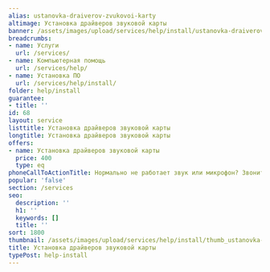 ```yaml
---
alias: ustanovka-draiverov-zvukovoi-karty
altimage: Установка драйверов звуковой карты
banner: /assets/images/upload/services/help/install/ustanovka-draiverov-zvukovoi-karty.jpg
breadcrumbs:
- name: Услуги
  url: /services/
- name: Компьютерная помощь
  url: /services/help/
- name: Установка ПО
  url: /services/help/install/
folder: help/install
guarantee:
- title: ''
id: 68
layout: service
listtitle: Установка драйверов звуковой карты
longtitle: Установка драйверов звуковой карты
offers:
- name: Установка драйверов звуковой карты
  price: 400
  type: eq
phoneCallToActionTitle: Нормально не работает звук или микрофон? Звоните!
popular: 'false'
section: /services
seo:
  description: ''
  h1: ''
  keywords: []
  title: ''
sort: 1800
thumbnail: /assets/images/upload/services/help/install/thumb_ustanovka-draiverov-zvukovoi-karty.jpg
title: Установка драйверов звуковой карты
typePost: help-install
---
```

